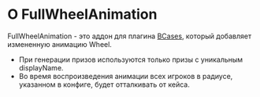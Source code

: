 # О FullWheelAnimation
FullWheelAnimation - это аддон для плагина [BCases](https://github.com/By1337/BCases), который добавляет измененную анимацию Wheel.
- При генерации призов используются только призы с уникальным displayName.
- Во время воспроизведения анимации всех игроков в радиусе, указанном в конфиге, будет отталкивать от кейса.
